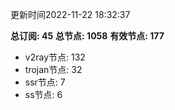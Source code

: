 更新时间2022-11-22 18:32:37

**总订阅: 45**
**总节点: 1058**
**有效节点: 177**
- v2ray节点: 132
- trojan节点: 32
- ssr节点: 7
- ss节点: 6

